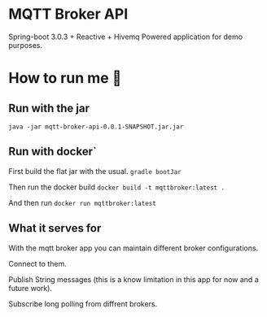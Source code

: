 # MQTT Broker API
Spring-boot 3.0.3 + Reactive + Hivemq Powered application for demo purposes.

# How to run me 🏃

## Run with the jar 

``java -jar mqtt-broker-api-0.0.1-SNAPSHOT.jar.jar``

## Run with docker`

First build the flat jar with the usual.
``gradle bootJar``

Then run the docker build
``docker build -t mqttbroker:latest .``

And then run 
``docker run mqttbroker:latest``


## What it serves for

With the mqtt broker app you can maintain different broker configurations.

Connect to them.

Publish String messages (this is a know limitation in this app for now and a future work).

Subscribe long polling from diffrent brokers.
